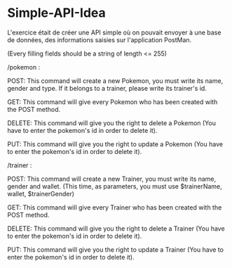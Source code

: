 # Simple-API-Idea
L'exercice était de créer une API simple où on pouvait envoyer à une base de données, des informations saisies sur l'application PostMan.

(Every filling fields should be a string of length <= 255)

/pokemon :

POST: This command will create a new Pokemon, you must write its name, gender and type. If it belongs to a trainer, please write its trainer's id.

GET: This command will give every Pokemon who has been created with the POST method.

DELETE: This command will give you the right to delete a Pokemon (You have to enter the pokemon's id in order to delete it).

PUT: This command will give you the right to update a Pokemon (You have to enter the pokemon's id in order to delete it).

/trainer :

POST: This command will create a new Trainer, you must write its name, gender and wallet. (This time, as parameters, you must use $trainerName, wallet, $trainerGender)

GET: This command will give every Trainer who has been created with the POST method.

DELETE: This command will give you the right to delete a Trainer (You have to enter the pokemon's id in order to delete it).

PUT: This command will give you the right to update a Trainer (You have to enter the pokemon's id in order to delete it).
